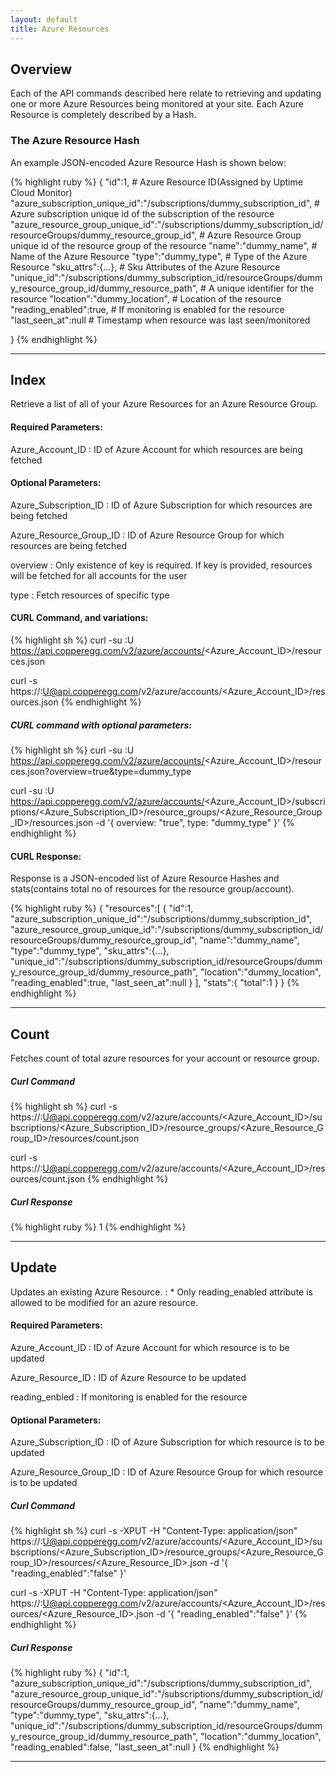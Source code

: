 ```yaml
---
layout: default
title: Azure Resources
---
```


## Overview

Each of the API commands described here relate to retrieving and updating one or more Azure Resources being monitored at your site.
Each Azure Resource is completely described by a Hash.

### The Azure Resource Hash

An example JSON-encoded Azure Resource Hash is shown below:

{% highlight ruby %}
{
    "id":1,                                         # Azure Resource ID(Assigned by Uptime Cloud Monitor)
    "azure_subscription_unique_id":"/subscriptions/dummy_subscription_id",
        # Azure subscription unique id of the subscription of the resource
    "azure_resource_group_unique_id":"/subscriptions/dummy_subscription_id/resourceGroups/dummy_resource_group_id",
        # Azure Resource Group unique id of the resource group of the resource
    "name":"dummy_name",                            # Name of the Azure Resource
    "type":"dummy_type",                            # Type  of the Azure Resource
    "sku_attrs":{...},                              # Sku Attributes of the Azure Resource
    "unique_id":"/subscriptions/dummy_subscription_id/resourceGroups/dummy_resource_group_id/dummy_resource_path",
        # A unique identifier for the resource
    "location":"dummy_location",                    # Location of the resource
    "reading_enabled":true,                         # If monitoring is enabled for the resource
    "last_seen_at":null                             # Timestamp when resource was last seen/monitored

}
{% endhighlight %}

------

## Index

Retrieve a list of all of your Azure Resources for an Azure Resource Group.

#### Required Parameters:

Azure_Account_ID
:  ID of Azure Account for which resources are being fetched

#### Optional Parameters:

Azure_Subscription_ID
:  ID of Azure Subscription for which resources are being fetched

Azure_Resource_Group_ID
:  ID of Azure Resource Group for which resources are being fetched

overview
:  Only existence of key is required. If key is provided, resources will be fetched for all accounts for the user

type
:  Fetch resources of specific type

#### CURL Command, and variations:
{% highlight sh %}
curl -su <APIKEY>:U https://api.copperegg.com/v2/azure/accounts/<Azure_Account_ID>/resources.json

curl -s https://<APIKEY>:U@api.copperegg.com/v2/azure/accounts/<Azure_Account_ID>/resources.json
{% endhighlight %}

##### CURL command with optional parameters:
{% highlight sh %}
curl -su <APIKEY>:U https://api.copperegg.com/v2/azure/accounts/<Azure_Account_ID>/resources.json?overview=true&type=dummy_type

curl -su <APIKEY>:U https://api.copperegg.com/v2/azure/accounts/<Azure_Account_ID>/subscriptions/<Azure_Subscription_ID>/resource_groups/<Azure_Resource_Group_ID>/resources.json -d '{ overview: "true", type: "dummy_type" }'
{% endhighlight %}


#### CURL Response:
Response is a JSON-encoded list of Azure Resource Hashes and stats(contains total no of resources for the resource group/account).

{% highlight ruby %}
{
    "resources":[
        {
            "id":1,
            "azure_subscription_unique_id":"/subscriptions/dummy_subscription_id",
            "azure_resource_group_unique_id":"/subscriptions/dummy_subscription_id/resourceGroups/dummy_resource_group_id",
            "name":"dummy_name",
            "type":"dummy_type",
            "sku_attrs":{...},
            "unique_id":"/subscriptions/dummy_subscription_id/resourceGroups/dummy_resource_group_id/dummy_resource_path",
            "location":"dummy_location",
            "reading_enabled":true,
            "last_seen_at":null
        }
    ],
    "stats":{
        "total":1
    }
}
{% endhighlight %}

------

## Count

Fetches count of total azure resources for your account or resource group.

##### Curl Command
{% highlight sh %}
curl -s https://<APIKEY>:U@api.copperegg.com/v2/azure/accounts/<Azure_Account_ID>/subscriptions/<Azure_Subscription_ID>/resource_groups/<Azure_Resource_Group_ID>/resources/count.json

curl -s https://<APIKEY>:U@api.copperegg.com/v2/azure/accounts/<Azure_Account_ID>/resources/count.json
{% endhighlight %}

##### Curl Response
{% highlight ruby %}
1
{% endhighlight %}

------

## Update

Updates an existing Azure Resource.
: * Only reading_enabled attribute is allowed to be modified for an azure resource.

#### Required Parameters:

Azure_Account_ID
:  ID of Azure Account for which resource is to be updated

Azure_Resource_ID
:  ID of Azure Resource to be updated

reading_enbled
: If monitoring is enabled for the resource

#### Optional Parameters:

Azure_Subscription_ID
:  ID of Azure Subscription for which resource is to be updated

Azure_Resource_Group_ID
:  ID of Azure Resource Group for which resource is to be updated

##### Curl Command
{% highlight sh %}
curl -s -XPUT -H "Content-Type: application/json" https://<APIKEY>:U@api.copperegg.com/v2/azure/accounts/<Azure_Account_ID>/subscriptions/<Azure_Subscription_ID>/resource_groups/<Azure_Resource_Group_ID>/resources/<Azure_Resource_ID>.json -d '{ "reading_enabled":"false" }'

curl -s -XPUT -H "Content-Type: application/json" https://<APIKEY>:U@api.copperegg.com/v2/azure/accounts/<Azure_Account_ID>/resources/<Azure_Resource_ID>.json -d '{ "reading_enabled":"false" }'
{% endhighlight %}

##### Curl Response
{% highlight ruby %}
{
    "id":1,
    "azure_subscription_unique_id":"/subscriptions/dummy_subscription_id",
    "azure_resource_group_unique_id":"/subscriptions/dummy_subscription_id/resourceGroups/dummy_resource_group_id",
    "name":"dummy_name",
    "type":"dummy_type",
    "sku_attrs":{...},
    "unique_id":"/subscriptions/dummy_subscription_id/resourceGroups/dummy_resource_group_id/dummy_resource_path",
    "location":"dummy_location",
    "reading_enabled":false,
    "last_seen_at":null
}
{% endhighlight %}

------
